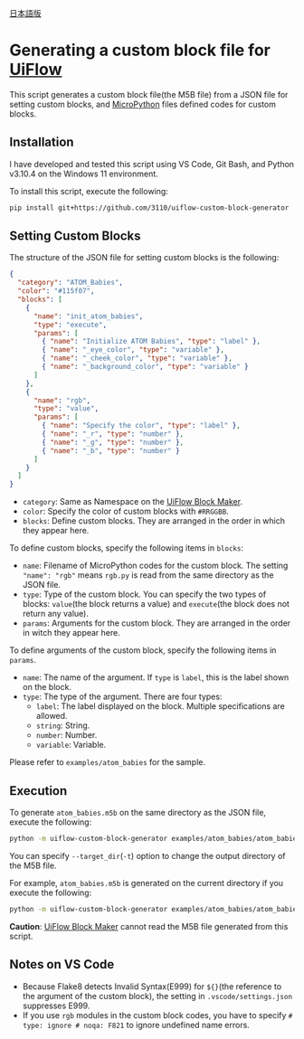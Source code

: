 [日本語版](README_ja_JP.md)

# Generating a custom block file for [UiFlow](https://flow.m5stack.com)

This script generates a custom block file(the M5B file) from a JSON file for setting custom blocks, and [MicroPython](https://micropython.org/) files defined codes for custom blocks.

## Installation

I have developed and tested this script using VS Code, Git Bash, and Python v3.10.4 on the Windows 11 environment.

To install this script, execute the following:

```bash
pip install git+https://github.com/3110/uiflow-custom-block-generator
```

## Setting Custom Blocks

The structure of the JSON file for setting custom blocks is the following:

```json
{
  "category": "ATOM_Babies",
  "color": "#115f07",
  "blocks": [
    {
      "name": "init_atom_babies",
      "type": "execute",
      "params": [
        { "name": "Initialize ATOM Babies", "type": "label" },
        { "name": "_eye_color", "type": "variable" },
        { "name": "_cheek_color", "type": "variable" },
        { "name": "_background_color", "type": "variable" }
      ]
    },
    {
      "name": "rgb",
      "type": "value",
      "params": [
        { "name": "Specify the color", "type": "label" },
        { "name": "_r", "type": "number" },
        { "name": "_g", "type": "number" },
        { "name": "_b", "type": "number" }
      ]
    }
  ]
}
```

- `category`: Same as Namespace on the [UiFlow Block Maker](http://block-maker.m5stack.com/).
- `color`: Specify the color of custom blocks with `#RRGGBB`.
- `blocks`: Define custom blocks. They are arranged in the order in which they appear here.

To define custom blocks, specify the following items in `blocks`:

- `name`: Filename of MicroPython codes for the custom block. The setting `"name": "rgb"` means `rgb.py` is read from the same directory as the JSON file.
- `type`: Type of the custom block. You can specify the two types of blocks: `value`(the block returns a value) and `execute`(the block does not return any value).
- `params`: Arguments for the custom block. They are arranged in the order in witch they appear here.

To define arguments of the custom block, specify the following items in `params`.

- `name`: The name of the argument. If `type` is `label`, this is the label shown on the block.
- `type`: The type of the argument. There are four types:
  - `label`: The label displayed on the block. Multiple specifications are allowed.
  - `string`: String.
  - `number`: Number.
  - `variable`: Variable.

Please refer to `examples/atom_babies` for the sample.

## Execution

To generate `atom_babies.m5b` on the same directory as the JSON file, execute the following:

```bash
python -m uiflow-custom-block-generator examples/atom_babies/atom_babies.json
```

You can specify `--target_dir`(`-t`) option to change the output directory of the M5B file.

For example, `atom_babies.m5b` is generated on the current directory if you execute the following:

```bash
python -m uiflow-custom-block-generator examples/atom_babies/atom_babies.json -t .
```

**Caution**: [UiFlow Block Maker](http://block-maker.m5stack.com/) cannot read the M5B file generated from this script.

## Notes on VS Code

- Because Flake8 detects Invalid Syntax(E999) for `${}`(the reference to the argument of the custom block), the setting in `.vscode/settings.json` suppresses E999.
- If you use `rgb` modules in the custom block codes, you have to specify `# type: ignore # noqa: F821` to ignore undefined name errors.
